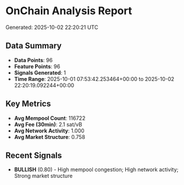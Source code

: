 # OnChain Analysis Report
Generated: 2025-10-02 22:20:21 UTC

## Data Summary
- **Data Points**: 96
- **Feature Points**: 96
- **Signals Generated**: 1
- **Time Range**: 2025-10-01 07:53:42.253464+00:00 to 2025-10-02 22:20:19.092244+00:00

## Key Metrics
- **Avg Mempool Count**: 116722
- **Avg Fee (30min)**: 2.1 sat/vB
- **Avg Network Activity**: 1.000
- **Avg Market Structure**: 0.758

## Recent Signals
- **BULLISH** (0.80) - High mempool congestion; High network activity; Strong market structure
